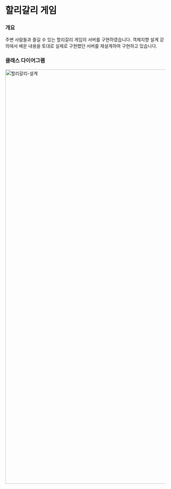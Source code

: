 # 할리갈리 게임


### 개요

주변 사람들과 즐길 수 있는 할리갈리 게임의 서버를 구현하였습니다.
객체지향 설계 강의에서 배운 내용을 토대로 실제로 구현했던 서버를 재설계하여 구현하고 있습니다.


### 클래스 다이어그램

<img width="1350" height="1300" alt="할리갈리-설계" src="https://github.com/user-attachments/assets/4da9b60d-f0c9-4a94-b16e-19922a8f2fae" />
